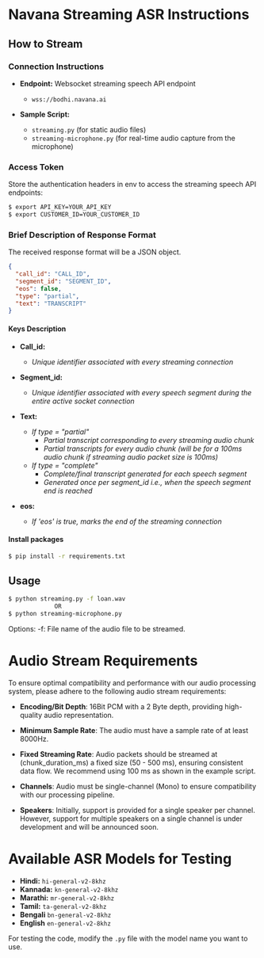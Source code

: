 # Navana Streaming ASR Instructions

## How to Stream

### Connection Instructions

- **Endpoint:** Websocket streaming speech API endpoint

  - `wss://bodhi.navana.ai`

- **Sample Script:**
  - `streaming.py` (for static audio files)
  - `streaming-microphone.py` (for real-time audio capture from the microphone)

### Access Token

Store the authentication headers in env to access the streaming speech API endpoints:

```bash
$ export API_KEY=YOUR_API_KEY
$ export CUSTOMER_ID=YOUR_CUSTOMER_ID
```

### Brief Description of Response Format

The received response format will be a JSON object.

```json
{
  "call_id": "CALL_ID",
  "segment_id": "SEGMENT_ID",
  "eos": false,
  "type": "partial",
  "text": "TRANSCRIPT"
}
```

#### Keys Description

- **Call_id:**

  - _Unique identifier associated with every streaming connection_

- **Segment_id:**

  - _Unique identifier associated with every speech segment during the entire active socket connection_

- **Text:**

  - _If type = "partial"_
    - _Partial transcript corresponding to every streaming audio chunk_
    - _Partial transcripts for every audio chunk (will be for a 100ms audio chunk if streaming audio packet size is 100ms)_
  - _If type = "complete"_
    - _Complete/final transcript generated for each speech segment_
    - _Generated once per segment_id i.e., when the speech segment end is reached_

- **eos:**
  - _If 'eos' is true, marks the end of the streaming connection_

#### Install packages

```bash
$ pip install -r requirements.txt
```

## Usage

```bash
$ python streaming.py -f loan.wav
             OR
$ python streaming-microphone.py
```

Options:
-f: File name of the audio file to be streamed.

# Audio Stream Requirements

To ensure optimal compatibility and performance with our audio processing system, please adhere to the following audio stream requirements:

- **Encoding/Bit Depth**: 16Bit PCM with a 2 Byte depth, providing high-quality audio representation.

- **Minimum Sample Rate**: The audio must have a sample rate of at least 8000Hz.

- **Fixed Streaming Rate**: Audio packets should be streamed at (chunk_duration_ms) a fixed size (50 - 500 ms), ensuring consistent data flow. We recommend using 100 ms as shown in the example script.

- **Channels**: Audio must be single-channel (Mono) to ensure compatibility with our processing pipeline.

- **Speakers**: Initially, support is provided for a single speaker per channel. However, support for multiple speakers on a single channel is under development and will be announced soon.

# Available ASR Models for Testing

- **Hindi:** `hi-general-v2-8khz`
- **Kannada:** `kn-general-v2-8khz`
- **Marathi:** `mr-general-v2-8khz`
- **Tamil:** `ta-general-v2-8khz`
- **Bengali** `bn-general-v2-8khz`
- **English** `en-general-v2-8khz`

For testing the code, modify the `.py` file with the model name you want to use.
